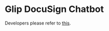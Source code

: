 # Glip DocuSign Chatbot

Developers please refer to [this](https://github.com/tylerlong/glip-ping-chatbot/tree/lambda).
